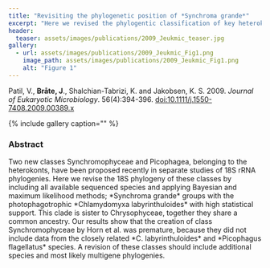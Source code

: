 ```yaml
---
title: "Revisiting the phylogenetic position of *Synchroma grande*"
excerpt: "Here we revised the phylogentic classification of key heterokont groups by including publicly available environmental sequence data."
header:
  teaser: assets/images/publications/2009_Jeukmic_teaser.jpg
gallery:
  - url: assets/images/publications/2009_Jeukmic_Fig1.png
    image_path: assets/images/publications/2009_Jeukmic_Fig1.png
    alt: "Figure 1"
---
```


Patil, V., **Bråte, J**., Shalchian-Tabrizi, K. and Jakobsen, K. S. 2009. *Journal of Eukaryotic Microbiology*. 56(4):394-396. [doi:10.1111/j.1550-7408.2009.00389.x](http://onlinelibrary.wiley.com/doi/10.1111/j.1550-7408.2009.00389.x/abstract)

{% include gallery caption="" %}

<h3>Abstract</h3>
Two new classes Synchromophyceae and Picophagea, belonging to the heterokonts, have been proposed recently in separate studies of 18S rRNA phylogenies. Here we revise the 18S phylogeny of these classes by including all available sequenced species and applying Bayesian and maximum likelihood methods; *Synchroma grande* groups with the photophagotrophic *Chlamydomyxa labyrinthuloides* with high statistical support. This clade is sister to Chrysophyceae, together they share a common ancestry. Our results show that the creation of class Synchromophyceae by Horn et al. was premature, because they did not include data from the closely related *C. labyrinthuloides* and *Picophagus flagellatus* species. A revision of these classes should include additional species and most likely multigene phylogenies.
